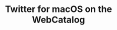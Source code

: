 ---
name: Twitter
category: Social Networking
title: Twitter for macOS on the WebCatalog
key: twitter
fullUrl: 'https://twitter.com/'
hostname: twitter.com

---